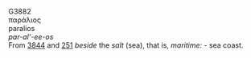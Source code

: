 <body>
  <p>G3882<br>  παράλιος  <br> paralios  <br><i>par-al‘-ee-os </i><br>From <a href="g3844.htm">3844</a> and <a href="g0251.htm">251</a>  <i>beside</i> the <i>salt</i> (sea), that is, <i>maritime:</i> - sea coast.<br></p>
 </body>